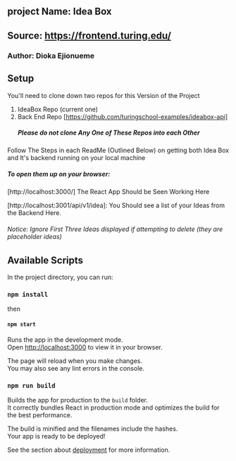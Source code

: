 ## project Name: Idea Box

## Source: https://frontend.turing.edu/

### Author: Dioka Ejionueme

## Setup

You'll need to clone down two repos for this Version of the Project

1. IdeaBox Repo (current one)
2. Back End Repo [https://github.com/turingschool-examples/ideabox-api]
   ##### Please do not clone Any One of These Repos into each Other

Follow The Steps in each ReadMe (Outlined Below) on getting both Idea Box and It's backend running on your local machine

##### To open them up on your browser:

[http://localhost:3000/] The React App Should be Seen Working Here

[http://localhost:3001/api/v1/idea]: You Should see a list of your Ideas from the Backend Here.

###### Notice: Ignore First Three Ideas displayed if attempting to delete (they are placeholder ideas)

## Available Scripts

In the project directory, you can run:

### `npm install`

then

#### `npm start`

Runs the app in the development mode.\
Open [http://localhost:3000](http://localhost:3000) to view it in your browser.

The page will reload when you make changes.\
You may also see any lint errors in the console.

### `npm run build`

Builds the app for production to the `build` folder.\
It correctly bundles React in production mode and optimizes the build for the best performance.

The build is minified and the filenames include the hashes.\
Your app is ready to be deployed!

See the section about [deployment](https://facebook.github.io/create-react-app/docs/deployment) for more information.
